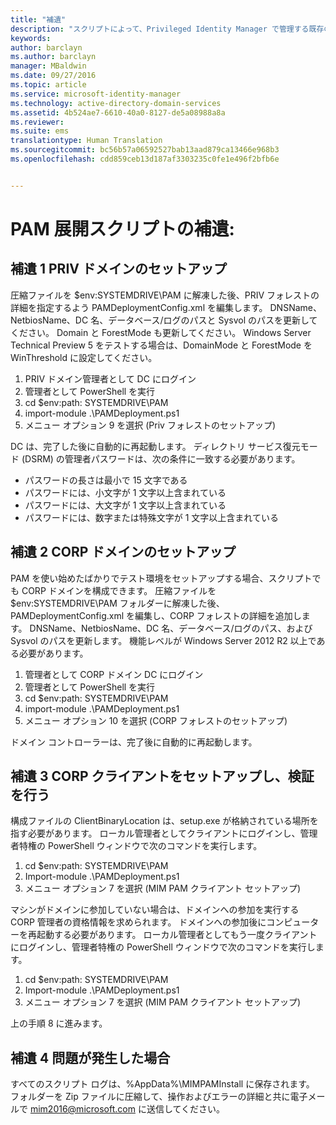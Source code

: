 ```yaml
---
title: "補遺"
description: "スクリプトによって、Privileged Identity Manager で管理する既存の ID または新規の ID を使用して CORP ドメインを準備する"
keywords: 
author: barclayn
ms.author: barclayn
manager: MBaldwin
ms.date: 09/27/2016
ms.topic: article
ms.service: microsoft-identity-manager
ms.technology: active-directory-domain-services
ms.assetid: 4b524ae7-6610-40a0-8127-de5a08988a8a
ms.reviewer: 
ms.suite: ems
translationtype: Human Translation
ms.sourcegitcommit: bc56b57a06592527bab13aad879ca13466e968b3
ms.openlocfilehash: cdd859ceb13d187af3303235c0fe1e496f2bfb6e


---
```

# <a name="pam-deployment-scripts-addendum"></a>PAM 展開スクリプトの補遺:

## <a name="addendum-1-setting-up-the-priv-domain"></a>補遺 1 PRIV ドメインのセットアップ

圧縮ファイルを $env:SYSTEMDRIVE\PAM に解凍した後、PRIV フォレストの詳細を指定するよう PAMDeploymentConfig.xml を編集します。 DNSName、NetbiosName、DC 名、データベース/ログのパスと Sysvol のパスを更新してください。 Domain と ForestMode も更新してください。 Windows Server Technical Preview 5 をテストする場合は、DomainMode と ForestMode を WinThreshold に設定してください。

1. PRIV ドメイン管理者として DC にログイン
2. 管理者として PowerShell を実行
3. cd $env:path: SYSTEMDRIVE\PAM
4. import-module .\PAMDeployment.ps1
5. メニュー オプション 9 を選択 (Priv フォレストのセットアップ)


DC は、完了した後に自動的に再起動します。 ディレクトリ サービス復元モード (DSRM) の管理者パスワードは、次の条件に一致する必要があります。

  * パスワードの長さは最小で 15 文字である
  * パスワードには、小文字が 1 文字以上含まれている
  * パスワードには、大文字が 1 文字以上含まれている
  * パスワードには、数字または特殊文字が 1 文字以上含まれている

## <a name="addendum-2-setting-up-the-corp-domain"></a>補遺 2 CORP ドメインのセットアップ

PAM を使い始めたばかりでテスト環境をセットアップする場合、スクリプトでも CORP ドメインを構成できます。 圧縮ファイルを $env:SYSTEMDRIVE\PAM フォルダーに解凍した後、PAMDeploymentConfig.xml を編集し、CORP フォレストの詳細を追加します。 DNSName、NetbiosName、DC 名、データベース/ログのパス、および Sysvol のパスを更新します。 機能レベルが Windows Server 2012 R2 以上である必要があります。

1. 管理者として CORP ドメイン DC にログイン
2. 管理者として PowerShell を実行
3. cd $env:path: SYSTEMDRIVE\PAM
4. import-module .\PAMDeployment.ps1
5. メニュー オプション 10 を選択 (CORP フォレストのセットアップ)

ドメイン コントローラーは、完了後に自動的に再起動します。

## <a name="addendum-3-setting-up-a-corp-client-to-do-the-validation"></a>補遺 3 CORP クライアントをセットアップし、検証を行う

構成ファイルの ClientBinaryLocation は、setup.exe が格納されている場所を指す必要があります。
ローカル管理者としてクライアントにログインし、管理者特権の PowerShell ウィンドウで次のコマンドを実行します。

1. cd $env:path: SYSTEMDRIVE\PAM
2. Import-module .\PAMDeployment.ps1
3. メニュー オプション 7 を選択 (MIM PAM クライアント セットアップ)


マシンがドメインに参加していない場合は、ドメインへの参加を実行する CORP 管理者の資格情報を求められます。 ドメインへの参加後にコンピューターを再起動する必要があります。 ローカル管理者としてもう一度クライアントにログインし、管理者特権の PowerShell ウィンドウで次のコマンドを実行します。

1. cd $env:path: SYSTEMDRIVE\PAM
2. Import-module .\PAMDeployment.ps1
3. メニュー オプション 7 を選択 (MIM PAM クライアント セットアップ)

上の手順 8 に進みます。

## <a name="addendum-4-if-something-goes-wrong"></a>補遺 4 問題が発生した場合

すべてのスクリプト ログは、%AppData%\MIMPAMInstall に保存されます。 フォルダーを Zip ファイルに圧縮して、操作およびエラーの詳細と共に電子メールで [mim2016@microsoft.com](mailto:mim2016@microsoft.com) に送信してください。



<!--HONumber=Oct16_HO1-->


